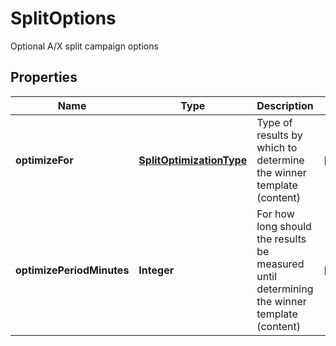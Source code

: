 

# SplitOptions

Optional A/X split campaign options
## Properties

Name | Type | Description | Notes
------------ | ------------- | ------------- | -------------
**optimizeFor** | [**SplitOptimizationType**](SplitOptimizationType.md) | Type of results by which to determine the winner template (content) |  [optional]
**optimizePeriodMinutes** | **Integer** | For how long should the results be measured until determining the winner template (content) |  [optional]



